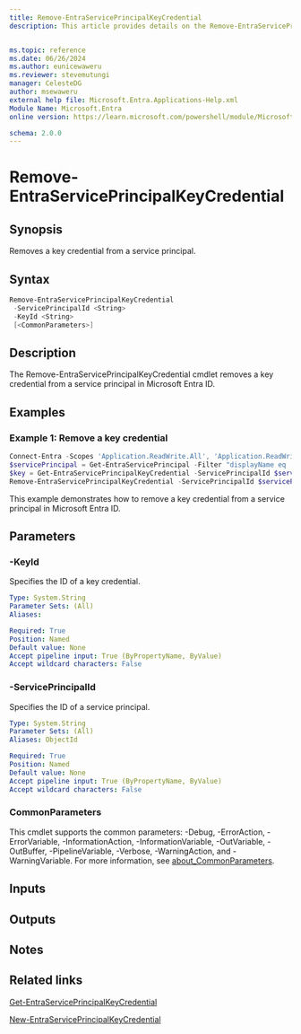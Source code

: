 ```yaml
---
title: Remove-EntraServicePrincipalKeyCredential
description: This article provides details on the Remove-EntraServicePrincipalKeyCredential command.


ms.topic: reference
ms.date: 06/26/2024
ms.author: eunicewaweru
ms.reviewer: stevemutungi
manager: CelesteDG
author: msewaweru
external help file: Microsoft.Entra.Applications-Help.xml
Module Name: Microsoft.Entra
online version: https://learn.microsoft.com/powershell/module/Microsoft.Entra/Remove-EntraServicePrincipalKeyCredential

schema: 2.0.0
---
```


# Remove-EntraServicePrincipalKeyCredential

## Synopsis

Removes a key credential from a service principal.

## Syntax

```powershell
Remove-EntraServicePrincipalKeyCredential
 -ServicePrincipalId <String>
 -KeyId <String>
 [<CommonParameters>]
```

## Description

The Remove-EntraServicePrincipalKeyCredential cmdlet removes a key credential from a service principal in Microsoft Entra ID.

## Examples

### Example 1: Remove a key credential

```powershell
Connect-Entra -Scopes 'Application.ReadWrite.All', 'Application.ReadWrite.OwnedBy'
$servicePrincipal = Get-EntraServicePrincipal -Filter "displayName eq 'Helpdesk Application'"
$key = Get-EntraServicePrincipalKeyCredential -ServicePrincipalId $servicePrincipal.Id
Remove-EntraServicePrincipalKeyCredential -ServicePrincipalId $servicePrincipal.Id -KeyId $key.Id
```

This example demonstrates how to remove a key credential from a service principal in Microsoft Entra ID.

## Parameters

### -KeyId

Specifies the ID of a key credential.

```yaml
Type: System.String
Parameter Sets: (All)
Aliases:

Required: True
Position: Named
Default value: None
Accept pipeline input: True (ByPropertyName, ByValue)
Accept wildcard characters: False
```

### -ServicePrincipalId

Specifies the ID of a service principal.

```yaml
Type: System.String
Parameter Sets: (All)
Aliases: ObjectId

Required: True
Position: Named
Default value: None
Accept pipeline input: True (ByPropertyName, ByValue)
Accept wildcard characters: False
```

### CommonParameters

This cmdlet supports the common parameters: -Debug, -ErrorAction, -ErrorVariable, -InformationAction, -InformationVariable, -OutVariable, -OutBuffer, -PipelineVariable, -Verbose, -WarningAction, and -WarningVariable. For more information, see [about_CommonParameters](https://go.microsoft.com/fwlink/?LinkID=113216).

## Inputs

## Outputs

## Notes

## Related links

[Get-EntraServicePrincipalKeyCredential](Get-EntraServicePrincipalKeyCredential.md)

[New-EntraServicePrincipalKeyCredential](New-EntraServicePrincipalKeyCredential.md)
